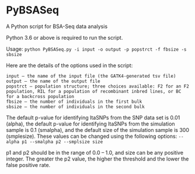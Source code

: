 # PyBSASeq
A Python script for BSA-Seq data analysis

Python 3.6 or above is required to run the script. 

Usage:
`python PyBSASeq.py -i input -o output -p popstrct -f fbsize -s sbsize`

Here are the details of the options used in the script:
```
input – the name of the input file (the GATK4-generated tsv file)
output – the name of the output file
popstrct – population structure; three choices available: F2 for an F2 population, RIL for a population of recombinant inbred lines, or BC for a backcross population
fbsize – the number of individuals in the first bulk
sbsize – the number of individuals in the second bulk
```
The default p-value for identifying ltaSNPs from the SNP data set is 0.01 (alpha), the default p-value for identifying ltaSNPs from the simulation sample is 0.1 (smalpha), and the default size of the simulation sample is 300 (smplesize). These values can be changed using the following options: 
`--alpha p1 --smalpha p2 --smplsize size`

p1 and p2 should be in the range of 0.0 – 1.0, and size can be any positive integer. The greater the p2 value, the higher the threshold and the lower the false positive rate.
